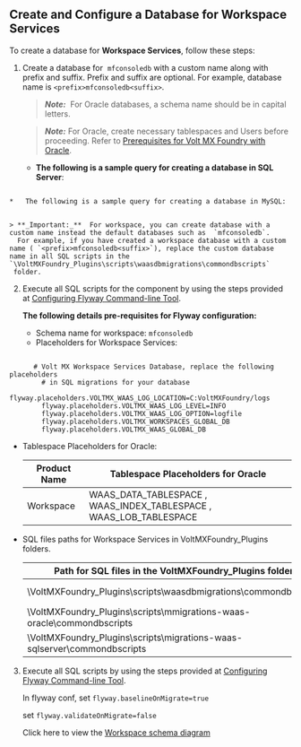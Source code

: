                               

Create and Configure a Database for Workspace Services
------------------------------------------------------

To create a database for **Workspace Services**, follow these steps:

1.  Create a database for  `mfconsoledb` with a custom name along with prefix and suffix. Prefix and suffix are optional. For example, database name is `<prefix>mfconsoledb<suffix>`.
    
    > **_Note:_**  For Oracle databases, a schema name should be in capital letters.
    
    > **_Note:_** For Oracle, create necessary tablespaces and Users before proceeding. Refer to [Prerequisites for Volt MX Foundry with Oracle](Database_Prerequsites.md#prerequisites-for-volt-mx-foundry-with-oracle).
    
    *   **The following is a sample query for creating a database in SQL Server**:
```CREATE DATABASE mfconsoledb;
```
        
    *   The following is a sample query for creating a database in MySQL:
    
   ```CREATE DATABASE \`<DBNAME>\` DEFAULT CHARACTER SET utf8 COLLATE utf8\_unicode\_ci;
```
        
    
    > **_Important:_**  For workspace, you can create database with a custom name instead the default databases such as  `mfconsoledb`.  
      For example, if you have created a workspace database with a custom name ( `<prefix>mfconsoledb<suffix>`), replace the custom database name in all SQL scripts in the `\VoltMXFoundry_Plugins\scripts\waasdbmigrations\commondbscripts`  folder.  
    
2.  Execute all SQL scripts for the component by using the steps provided at [Configuring Flyway Command-line Tool](FlywayNew.md).
    
    **The following details pre-requisites for Flyway configuration:**
    
    *   Schema name for workspace: `mfconsoledb`
    *   Placeholders for Workspace Services:
```

      # Volt MX Workspace Services Database, replace the following placeholders 
        # in SQL migrations for your database
        flyway.placeholders.VOLTMX_WAAS_LOG_LOCATION=C:VoltMXFoundry/logs
        flyway.placeholders.VOLTMX_WAAS_LOG_LEVEL=INFO
        flyway.placeholders.VOLTMX_WAAS_LOG_OPTION=logfile
        flyway.placeholders.VOLTMX_WORKSPACES_GLOBAL_DB
        flyway.placeholders.VOLTMX_WAAS_GLOBAL_DB
```
  * Tablespace Placeholders for Oracle:
    
    | Product Name | Tablespace Placeholders for Oracle |
    | --- | --- |
    | Workspace | WAAS\_DATA\_TABLESPACE , WAAS\_INDEX\_TABLESPACE , WAAS\_LOB\_TABLESPACE |
        
 * SQL files paths for Workspace Services in VoltMXFoundry\_Plugins folders.
    
    | Path for SQL files in the VoltMXFoundry\_Plugins folder | Database | Component |
    | --- | --- | --- |
    | \\VoltMXFoundry\_Plugins\\scripts\\waasdbmigrations\\commondbscripts | MySQL | Workspace   |
    | \\VoltMXFoundry\_Plugins\\scripts\\mmigrations-waas-oracle\\commondbscripts | Oracle |
    | \\VoltMXFoundry\_Plugins\\scripts\\migrations-waas-sqlserver\\commondbscripts | SQL Server |


3.  Execute all SQL scripts by using the steps provided at [Configuring Flyway Command-line Tool](FlywayNew.md).
    
    In flyway conf, set `flyway.baselineOnMigrate=true`
    
    set `flyway.validateOnMigrate=false`
    
    Click here to view the [Workspace schema diagram](Resources/Images/workspace.png)
